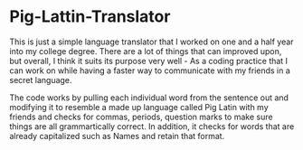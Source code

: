 # Pig-Lattin-Translator

This is just a simple language translator that I worked on one and a half year into my college degree. There are a lot of things that can improved upon, but overall, I think it suits its purpose very well - As a coding practice that I can work on while having a faster way to communicate with my friends in a secret language.

The code works by pulling each individual word from the sentence out and modifying it to resemble a made up language called Pig Latin with my friends and checks for commas, periods, question marks to make sure things are all grammartically correct. In addition, it checks for words that are already capitalized such as Names and retain that format. 
